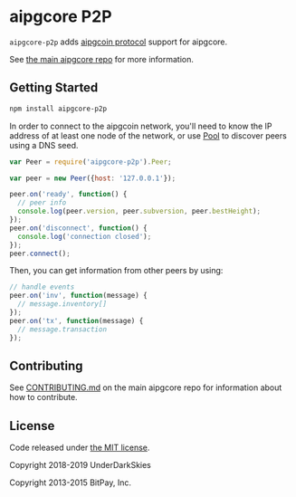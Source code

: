 aipgcore P2P
=======

`aipgcore-p2p` adds [aipgcoin protocol](https://en.bitcoin.it/wiki/Protocol_documentation) support for aipgcore.

See [the main aipgcore repo](https://github.com/underdarkskies/aipgcore) for more information.

## Getting Started

```sh
npm install aipgcore-p2p
```
In order to connect to the aipgcoin network, you'll need to know the IP address of at least one node of the network, or use [Pool](/docs/pool.md) to discover peers using a DNS seed.

```javascript
var Peer = require('aipgcore-p2p').Peer;

var peer = new Peer({host: '127.0.0.1'});

peer.on('ready', function() {
  // peer info
  console.log(peer.version, peer.subversion, peer.bestHeight);
});
peer.on('disconnect', function() {
  console.log('connection closed');
});
peer.connect();
```

Then, you can get information from other peers by using:

```javascript
// handle events
peer.on('inv', function(message) {
  // message.inventory[]
});
peer.on('tx', function(message) {
  // message.transaction
});
```


## Contributing

See [CONTRIBUTING.md](https://github.com/underdarkskies/aipgcore/blob/master/CONTRIBUTING.md) on the main aipgcore repo for information about how to contribute.

## License

Code released under [the MIT license](https://github.com/underdarkskies/aipgcore/blob/master/LICENSE).

Copyright 2018-2019 UnderDarkSkies

Copyright 2013-2015 BitPay, Inc. 